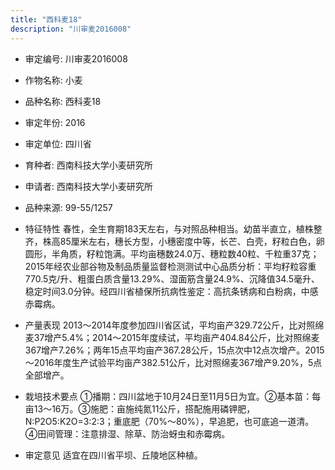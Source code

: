 ```yaml
---
title: "西科麦18"
description: "川审麦2016008"
---
```

* 审定编号:  川审麦2016008

*  作物名称:  小麦

*  品种名称:  西科麦18

*  审定年份:  2016

*  审定单位:  四川省

* 育种者:  西南科技大学小麦研究所

*  申请者:  西南科技大学小麦研究所

*  品种来源:  99-55/1257

*  特征特性
春性，全生育期183天左右，与对照品种相当。幼苗半直立，植株整齐，株高85厘米左右，穗长方型，小穗密度中等，长芒、白壳，籽粒白色，卵圆形，半角质，籽粒饱满。平均亩穗数24.0万、穗粒数40粒、千粒重37克；2015年经农业部谷物及制品质量监督检测测试中心品质分析：平均籽粒容重770.5克/升、粗蛋白质含量13.29%、湿面筋含量24.9%、沉降值34.5毫升、稳定时间3.0分钟。经四川省植保所抗病性鉴定：高抗条锈病和白粉病，中感赤霉病。

*  产量表现
2013～2014年度参加四川省区试，平均亩产329.72公斤，比对照绵麦37增产5.4%；2014～2015年度续试，平均亩产404.84公斤，比对照绵麦367增产7.26%；两年15点平均亩产367.28公斤，15点次中12点次增产。2015～2016年度生产试验平均亩产382.51公斤，比对照绵麦367增产9.20%，5点全部增产。

*  栽培技术要点
①播期：四川盆地于10月24日至11月5日为宜。②基本苗：每亩13～16万。③施肥：亩施纯氮11公斤，搭配施用磷钾肥，N:P2O5:K2O=3:2:3；重底肥（70%～80%），早追肥，也可底追一道清。④田间管理：注意排湿、除草、防治蚜虫和赤霉病。

*  审定意见
适宜在四川省平坝、丘陵地区种植。

